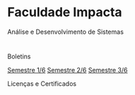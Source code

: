 # Faculdade Impacta
Análise e Desenvolvimento de Sistemas
#
Boletins

<div>
  <a href="https://account.impacta.edu.br/aluno/boletim-ac.print.php?codigo=MDE2TVRZek9ETXhNakEyTXc9PU56QXpNREE9">Semestre 1/6</a>
  <a href="https://account.impacta.edu.br/aluno/boletim-ac.print.php?codigo=MDE2TVRZek9ETXhOekF3TkE9PU56WTBNems9">Semestre 2/6</a>
  <a href="https://account.impacta.edu.br/aluno/boletim-ac.print.php?codigo=MDE2TVRZek9ETXhOekF3TkE9PU9ERTVOVE09">Semestre 3/6</a>
</div>

Licenças e Certificados








